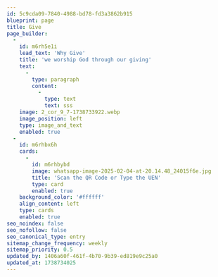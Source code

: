 ```yaml
---
id: 5c9cda09-7840-4988-bd78-fd3a3862b915
blueprint: page
title: Give
page_builder:
  -
    id: m6rh5e1i
    lead_text: 'Why Give'
    title: 'we worship God through our giving'
    text:
      -
        type: paragraph
        content:
          -
            type: text
            text: sss
    image: 2_cor_9_7-1738733922.webp
    image_position: left
    type: image_and_text
    enabled: true
  -
    id: m6rhbx6h
    cards:
      -
        id: m6rhbybd
        image: whatsapp-image-2025-02-04-at-20.14.48_24015f6e.jpg
        title: 'Scan the QR Code or Type the UEN'
        type: card
        enabled: true
    background_color: '#ffffff'
    align_content: left
    type: cards
    enabled: true
seo_noindex: false
seo_nofollow: false
seo_canonical_type: entry
sitemap_change_frequency: weekly
sitemap_priority: 0.5
updated_by: 1406a60f-461f-4b70-9b39-ed819e9c25a0
updated_at: 1738734025
---
```


